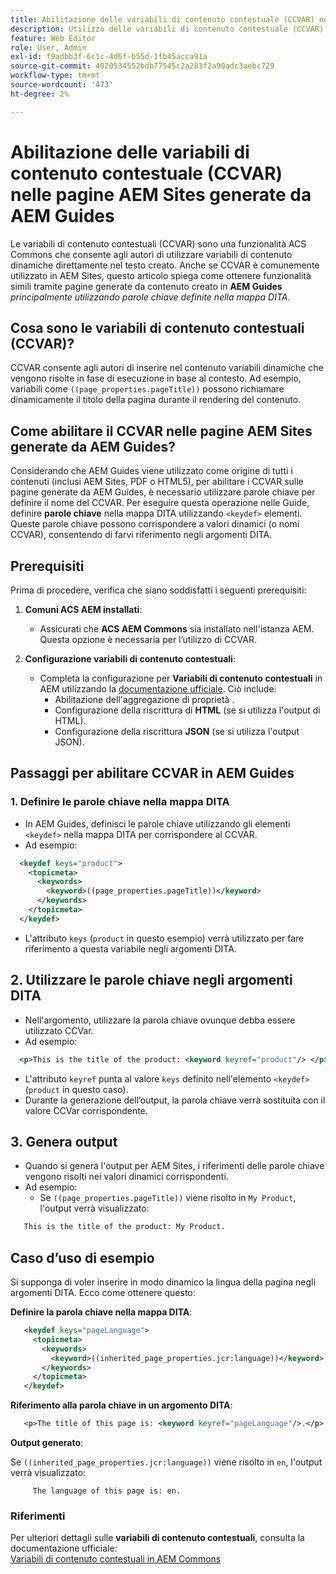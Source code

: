 ```yaml
---
title: Abilitazione delle variabili di contenuto contestuale (CCVAR) nelle pagine AEM Sites generate da AEM Guides
description: Utilizzo delle variabili di contenuto contestuale (CCVAR) nelle pagine AEM Sites generate da AEM Guides
feature: Web Editor
role: User, Admin
exl-id: f9adbb3f-6c1c-4d6f-b55d-1fb45acca91a
source-git-commit: 4020534552bdb77545c2a283f2a90adc3aebc729
workflow-type: tm+mt
source-wordcount: '473'
ht-degree: 2%

---
```


# Abilitazione delle variabili di contenuto contestuale (CCVAR) nelle pagine AEM Sites generate da AEM Guides

Le variabili di contenuto contestuali (CCVAR) sono una funzionalità ACS Commons che consente agli autori di utilizzare variabili di contenuto dinamiche direttamente nel testo creato. Anche se CCVAR è comunemente utilizzato in AEM Sites, questo articolo spiega come ottenere funzionalità simili tramite pagine generate da contenuto creato in **AEM Guides** *principalmente utilizzando parole chiave definite nella mappa DITA*.


## Cosa sono le variabili di contenuto contestuali (CCVAR)?

CCVAR consente agli autori di inserire nel contenuto variabili dinamiche che vengono risolte in fase di esecuzione in base al contesto. Ad esempio, variabili come `((page_properties.pageTitle))` possono richiamare dinamicamente il titolo della pagina durante il rendering del contenuto.


## Come abilitare il CCVAR nelle pagine AEM Sites generate da AEM Guides?

Considerando che AEM Guides viene utilizzato come origine di tutti i contenuti (inclusi AEM Sites, PDF o HTML5), per abilitare i CCVAR sulle pagine generate da AEM Guides, è necessario utilizzare parole chiave per definire il nome del CCVAR. Per eseguire questa operazione nelle Guide, definire **parole chiave** nella mappa DITA utilizzando `<keydef>` elementi. Queste parole chiave possono corrispondere a valori dinamici (o nomi CCVAR), consentendo di farvi riferimento negli argomenti DITA.


## Prerequisiti

Prima di procedere, verifica che siano soddisfatti i seguenti prerequisiti:

1. **Comuni ACS AEM installati**:
   - Assicurati che **ACS AEM Commons** sia installato nell&#39;istanza AEM. Questa opzione è necessaria per l’utilizzo di CCVAR.

2. **Configurazione variabili di contenuto contestuali**:
   - Completa la configurazione per **Variabili di contenuto contestuali** in AEM utilizzando la [documentazione ufficiale](https://adobe-consulting-services.github.io/acs-aem-commons/features/contextual-content-variables/index.html). Ciò include:
      - Abilitazione dell&#39;aggregazione di proprietà **&#x200B;**.
      - Configurazione della riscrittura di **HTML** (se si utilizza l&#39;output di HTML).
      - Configurazione della riscrittura **JSON** (se si utilizza l&#39;output JSON).



## Passaggi per abilitare CCVAR in AEM Guides

### 1. Definire le parole chiave nella mappa DITA

- In AEM Guides, definisci le parole chiave utilizzando gli elementi `<keydef>` nella mappa DITA per corrispondere al CCVAR.
- Ad esempio:

```xml
  <keydef keys="product">
    <topicmeta>
      <keywords>
        <keyword>((page_properties.pageTitle))</keyword>
      </keywords>
    </topicmeta>
  </keydef>
```

- L&#39;attributo `keys` (`product` in questo esempio) verrà utilizzato per fare riferimento a questa variabile negli argomenti DITA.


## 2. Utilizzare le parole chiave negli argomenti DITA

- Nell&#39;argomento, utilizzare la parola chiave ovunque debba essere utilizzato CCVar.
- Ad esempio:

```xml
  <p>This is the title of the product: <keyword keyref="product"/> </p>
```

- L&#39;attributo `keyref` punta al valore `keys` definito nell&#39;elemento `<keydef>` (`product` in questo caso).
- Durante la generazione dell’output, la parola chiave verrà sostituita con il valore CCVar corrispondente.


## 3. Genera output

- Quando si genera l&#39;output per AEM Sites, i riferimenti delle parole chiave vengono risolti nei valori dinamici corrispondenti.
- Ad esempio:
   - Se `((page_properties.pageTitle))` viene risolto in `My Product`, l&#39;output verrà visualizzato:

```xml
   This is the title of the product: My Product.
```


## Caso d’uso di esempio

Si supponga di voler inserire in modo dinamico la lingua della pagina negli argomenti DITA. Ecco come ottenere questo:

**Definire la parola chiave nella mappa DITA**:

```xml
   <keydef keys="pageLanguage">
     <topicmeta>
       <keywords>
         <keyword>((inherited_page_properties.jcr:language))</keyword>
       </keywords>
     </topicmeta>
   </keydef>
```

**Riferimento alla parola chiave in un argomento DITA**:

```xml
   <p>The title of this page is: <keyword keyref="pageLanguage"/>.</p>
```

**Output generato**:

Se `((inherited_page_properties.jcr:language))` viene risolto in `en`, l&#39;output verrà visualizzato:

```
     The language of this page is: en.
```


### Riferimenti

Per ulteriori dettagli sulle **variabili di contenuto contestuali**, consulta la documentazione ufficiale:\
[Variabili di contenuto contestuali in AEM Commons](https://adobe-consulting-services.github.io/acs-aem-commons/features/contextual-content-variables/index.html)
